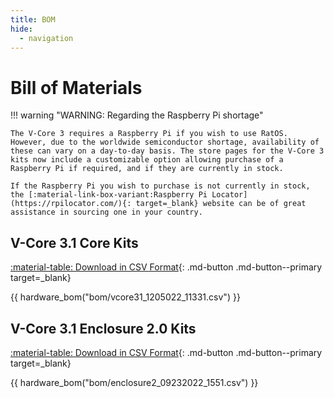 ```yaml
---
title: BOM
hide:
  - navigation
---
```


# Bill of Materials

!!! warning "WARNING: Regarding the Raspberry Pi shortage"

    The V-Core 3 requires a Raspberry Pi if you wish to use RatOS. However, due to the worldwide semiconductor shortage, availability of these can vary on a day-to-day basis. The store pages for the V-Core 3 kits now include a customizable option allowing purchase of a Raspberry Pi if required, and if they are currently in stock.

    If the Raspberry Pi you wish to purchase is not currently in stock, the [:material-link-box-variant:Raspberry Pi Locator](https://rpilocator.com/){: target=_blank} website can be of great assistance in sourcing one in your country.

## V-Core 3.1 Core Kits

[:material-table: Download in CSV Format](https://github.com/Rat-Rig/V-core-3/blob/main/docs/src/bom/vcore31_1205022_11331.csv){: .md-button .md-button--primary target=_blank}

{{ hardware_bom("bom/vcore31_1205022_11331.csv") }}

## V-Core 3.1 Enclosure 2.0 Kits

[:material-table: Download in CSV Format](https://github.com/Rat-Rig/V-core-3/blob/main/docs/src/bom/enclosure2_09232022_1551.csv){: .md-button .md-button--primary target=_blank}

{{ hardware_bom("bom/enclosure2_09232022_1551.csv") }}
